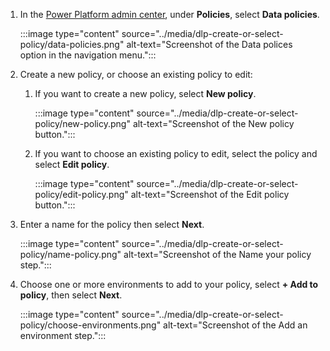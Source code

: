 1. In the [Power Platform admin center](https://admin.powerplatform.microsoft.com/), under **Policies**, select **Data policies**.

    :::image type="content" source="../media/dlp-create-or-select-policy/data-policies.png" alt-text="Screenshot of the Data polices option in the navigation menu.":::

1. Create a new policy, or choose an existing policy to edit:

    1. If you want to create a new policy, select **New policy**.

        :::image type="content" source="../media/dlp-create-or-select-policy/new-policy.png" alt-text="Screenshot of the New policy button.":::

    1. If you want to choose an existing policy to edit, select the policy and select **Edit policy**.

        :::image type="content" source="../media/dlp-create-or-select-policy/edit-policy.png" alt-text="Screenshot of the Edit policy button.":::

1. Enter a name for the policy then select **Next**.

    :::image type="content" source="../media/dlp-create-or-select-policy/name-policy.png" alt-text="Screenshot of the Name your policy step.":::

1. Choose one or more environments to add to your policy, select **+ Add to policy**, then select **Next**.

    :::image type="content" source="../media/dlp-create-or-select-policy/choose-environments.png" alt-text="Screenshot of the Add an environment step.":::
